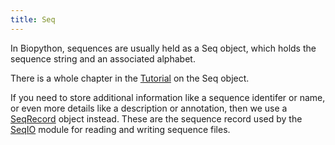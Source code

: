 ```yaml
---
title: Seq
---
```


In Biopython, sequences are usually held as a Seq object, which holds
the sequence string and an associated alphabet.

There is a whole chapter in the
[Tutorial](http://biopython.org/DIST/docs/tutorial/Tutorial.html) on the
Seq object.

If you need to store additional information like a sequence identifer or
name, or even more details like a description or annotation, then we use
a [SeqRecord](SeqRecord "wikilink") object instead. These are the
sequence record used by the [SeqIO](SeqIO "wikilink") module for reading
and writing sequence files.
